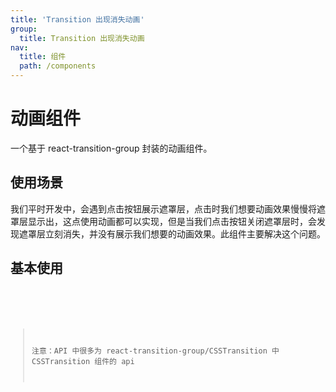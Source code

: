 ```yaml
---
title: 'Transition 出现消失动画'
group:
  title: Transition 出现消失动画
nav:
  title: 组件
  path: /components
---
```


# 动画组件

一个基于 react-transition-group 封装的动画组件。

## 使用场景

我们平时开发中，会遇到点击按钮展示遮罩层，点击时我们想要动画效果慢慢将遮罩层显示出，这点使用动画都可以实现，但是当我们点击按钮关闭遮罩层时，会发现遮罩层立刻消失，并没有展示我们想要的动画效果。此组件主要解决这个问题。

## 基本使用

<code src="./demos/Base.tsx">

<API src="./index.tsx"></API>

> 注意：API 中很多为 react-transition-group/CSSTransition 中 CSSTransition 组件的 api
